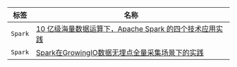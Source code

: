 | 标签    | 名称                                                                                                                                                                                                                                                                     |
| ------- | ------------------------------------------------------------------------------------------------------------------------------------------------------------------------------------------------------------------------------------------------------------------------ |
| `Spark` | [10 亿级海量数据运算下，Apache Spark 的四个技术应用实践](https://mp.weixin.qq.com/s/As92LJbo5gy4Z0jK_HdytQ?)                                                                                                                                                             |
| `Spark` | [Spark在GrowingIO数据无埋点全量采集场景下的实践](https://mp.weixin.qq.com/s?__biz=MzU1NDA4NjU2MA==&mid=2247486465&idx=1&sn=45453aabfc4b678fd62350cf57237d62&chksm=fbe9b5cecc9e3cd873737a6e9ebe7046d15e326406edcb77f512e353dedf205951ebce373851&scene=27#wechat_redirect) |